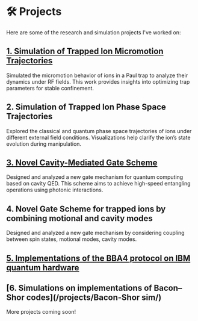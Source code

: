 

# 🛠️ Projects

Here are some of the research and simulation projects I've worked on:

## [1. Simulation of Trapped Ion Micromotion Trajectories](/projects/micromotion/)
Simulated the micromotion behavior of ions in a Paul trap to analyze their dynamics under RF fields. This work provides insights into optimizing trap parameters for stable confinement.

## 2. Simulation of Trapped Ion Phase Space Trajectories
Explored the classical and quantum phase space trajectories of ions under different external field conditions. Visualizations help clarify the ion’s state evolution during manipulation.

## [3. Novel Cavity-Mediated Gate Scheme](/projects/refinedversion/)
Designed and analyzed a new gate mechanism for quantum computing based on cavity QED. This scheme aims to achieve high-speed entangling operations using photonic interactions. 

## 4. Novel Gate Scheme for trapped ions by combining motional and cavity modes 

Designed and analyzed a new gate mechanism by considering coupling between spin states, motional modes, cavity modes.

## [5. Implementations of the BBA4 protocol on IBM quantum hardware](/projects/BBA4/)

## [6. Simulations on implementations of Bacon–Shor codes](/projects/Bacon-Shor sim/)



More projects coming soon!

